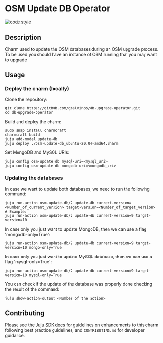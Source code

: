 <!-- Copyright 2021 Canonical Ltd.
See LICENSE file for licensing details. -->

# OSM Update DB Operator

[![code style](https://img.shields.io/badge/code%20style-black-000000.svg)](https://github.com/psf/black/tree/main)

## Description

Charm used to update the OSM databases during an OSM upgrade process. To be used you should have an instance of OSM running that you may want to upgrade

## Usage

### Deploy the charm (locally)

Clone the repository:

```shell
git clone https://github.com/gcalvinos/db-upgrade-operator.git
cd db-upgrade-operator
```

Build and deploy the charm:

```shell
sudo snap install charmcraft
charmcraft build
juju add-model update-db
juju deploy ./osm-update-db_ubuntu-20.04-amd64.charm
```

Set MongoDB and MySQL URIs:

```shell
juju config osm-update-db mysql-uri=<mysql_uri>
juju config osm-update-db mongodb-uri=<mongodb_uri>
```

### Updating the databases

In case we want to update both databases, we need to run the following command:

```shell
juju run-action osm-update-db/2 update-db current-version=<Number_of_current_version> target-version=<Number_of_target_version>
# Example:
juju run-action osm-update-db/2 update-db current-version=9 target-version=10
```

In case only you just want to update MongoDB, then we can use a flag 'mongodb-only=True':

```shell
juju run-action osm-update-db/2 update-db current-version=9 target-version=10 mongo-only=True
```

In case only you just want to update MySQL database, then we can use a flag 'mysql-only=True':

```shell
juju run-action osm-update-db/2 update-db current-version=9 target-version=10 mysql-only=True
```

You can check if the update of the database was properly done checking the result of the command:

```shell
juju show-action-output <Number_of_the_action>
```

## Contributing

Please see the [Juju SDK docs](https://juju.is/docs/sdk) for guidelines
on enhancements to this charm following best practice guidelines, and
`CONTRIBUTING.md` for developer guidance.
